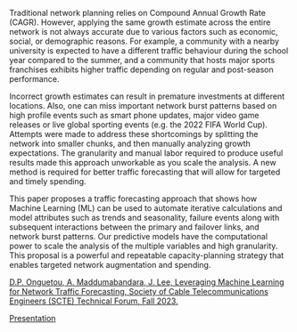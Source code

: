 Traditional network planning relies on Compound Annual Growth Rate (CAGR). However, applying the same growth estimate across the entire network is not always accurate due to various factors such as economic, social, or demographic reasons. For example, a community with a nearby university is expected to have a different traffic behaviour during the school year compared to the summer, and a community that hosts major sports franchises exhibits higher traffic depending on regular and post-season performance.

Incorrect growth estimates can result in premature investments at different locations. Also, one can miss important network burst patterns based on high profile events such as smart phone updates, major video game releases or live global sporting events (e.g. the 2022 FIFA World Cup). Attempts were made to address these shortcomings by splitting the network into smaller chunks, and then manually analyzing growth expectations. The granularity and manual labor required to produce useful results made this approach unworkable as you scale the analysis. A new method is required for better traffic forecasting that will allow for targeted and timely spending.

This paper proposes a traffic forecasting approach that shows how Machine Learning (ML) can be used to automate iterative calculations and model attributes such as trends and seasonality, failure events along with subsequent interactions between the primary and failover links, and network burst patterns. Our predictive models have the computational power to scale the analysis of the multiple variables and high granularity. This proposal is a powerful and repeatable capacity-planning strategy that enables targeted network augmentation and spending.

[D.P. Onguetou, A. Maddumabandara, J. Lee, Leveraging Machine Learning for Network Traffic Forecasting, Society of Cable Telecommunications Engineers (SCTE) Technical Forum, Fall 2023.](https://www.nctatechnicalpapers.com/Paper/2023/3580_Lee_5100_paper)

<a href="https://github.com/dianeMADS/traffic-forecasting/blob/main/assets/3580_DPO_5100_presentation.pdf">Presentation</a>

